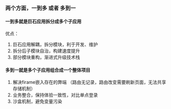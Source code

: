 ### 两个方面，一到多  或者  多到一

#### 一到多就是巨石应用拆分成多个子应用

优点：

1. 巨石应用解耦，拆分模块，利于开发、维护
2. 拆分后子模块自治，构建速度提升
3. 部分模块重构，渐进式升级技术栈

#### 多到一就是多个子应用组合成一个整体项目

1. 解决firame嵌入存在的弊端   （路由无记录，路由改变需要刷新页面，无法共享存储机制）
2. 业务整合，保持体验一致性，对比单点登录
3. 沙盒机制，避免变量污染



